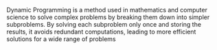 Dynamic Programming is a method used in mathematics and computer science to solve complex problems
by breaking them down into simpler subproblems.
By solving each subproblem only once and storing the results,
it avoids redundant computations, leading to more efficient solutions for a wide range of problems
